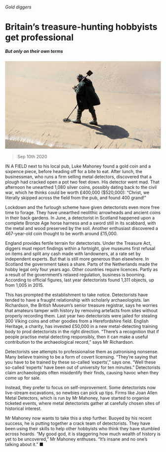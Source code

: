###### Gold diggers

# Britain’s treasure-hunting hobbyists get professional 

##### But only on their own terms 

![image](images/20200912_BRP503.jpg) 

> Sep 10th 2020 

IN A FIELD next to his local pub, Luke Mahoney found a gold coin and a sixpence piece, before heading off for a bite to eat. After lunch, the businessman, who runs a firm selling metal detectors, discovered that a plough had cracked open a pot two feet down. His detector went mad. That afternoon he unearthed 1,080 silver coins, possibly dating back to the civil war, which he thinks could be worth £400,000 ($520,000): “Christ, we literally skipped across the field from the pub, and found 400 grand!”

Lockdown and the furlough scheme have given detectorists even more free time to forage. They have unearthed neolithic arrowheads and ancient coins in their back gardens. In June, a detectorist in Scotland happened upon a complete Bronze Age horse harness and a sword still in its scabbard, with the metal and wood preserved by the soil. Another enthusiast discovered a 467-year-old coin thought to be worth around £15,000.


England provides fertile terrain for detectorists. Under the Treasure Act, diggers must report findings within a fortnight, give museums first refusal on items and split any cash made with landowners, at a rate set by independent experts. But that is still more generous than elsewhere. In Scotland the government takes a share. Parts of the Netherlands made the hobby legal only four years ago. Other countries require licences. Partly as a result of the government’s relaxed regulation, business is booming. According to official figures, last year detectorists found 1,311 objects, up from 1,005 in 2015.

This has prompted the establishment to take notice. Detectorists have tended to have a fraught relationship with scholarly archaeologists. Ian Richardson, the British Museum’s senior treasure registrar, says he worries that amateurs tamper with history by removing artefacts from sites without properly recording them. Last year two detectorists were jailed for stealing 300 Viking coins and other goodies from a Herefordshire field. English Heritage, a charity, has invested £50,000 in a new metal-detecting training body to prod detectorists in the right direction. “There’s a recognition that if people practise metal detecting responsibly, then it can make a useful contribution to the archaeological record,” says Mr Richardson.

Detectorists see attempts to professionalise them as patronising nonsense. Many believe training to be a form of covert licensing. “They’re saying that you have to be trained by these so-called ‘experts’,” says one. “Well these so-called ‘experts’ have been out of university for ten minutes.” Detectorists claim archaeologists often misidentify their finds, causing havoc when they come up for sale.

Instead, they prefer to focus on self-improvement. Some detectorists now live-stream excavations, so newbies can pick up tips. Firms like Joan Allen Metal Detectors, which is run by Mr Mahoney, have started to organise ticketed events, where metal detectorists gather at carefully chosen sites of historical interest.

Mr Mahoney now wants to take this a step further. Buoyed by his recent success, he is putting together a crack team of detectorists. They have been using their skills to help other hobbyists who think they have stumbled across hoards. “My good god, it is staggering how much wealth of history is yet to be uncovered,” Mr Mahoney enthuses. “It’s insane and no one’s talking about it.” ■

